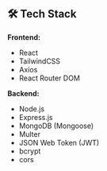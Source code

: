 ## 🛠 Tech Stack

**Frontend:**
- React
- TailwindCSS
- Axios
- React Router DOM

**Backend:**
- Node.js
- Express.js
- MongoDB (Mongoose)
- Multer
- JSON Web Token (JWT)
- bcrypt
- cors
